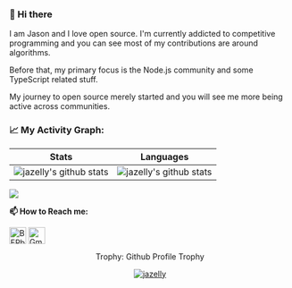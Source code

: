 ### 👋 Hi there

I am Jason and I love open source. I'm currently addicted to competitive programming and you can see most of my contributions are around algorithms.

Before that, my primary focus is the Node.js community and some TypeScript related stuff.

My journey to open source merely started and you will see me more being active across communities.


### 📈 My Activity Graph:
| Stats                                                                                                                                       | Languages                                                                                                                        |
|-----------------------------------------------------------------------------------------------------------------------------------------|---------------------------------------------------------------------------------------------------------------------------|
| ![jazelly's github stats](https://github-readme-stats.vercel.app/api?username=jazelly&show_icons=true&theme=radical&include_all_commits=true) | ![jazelly's github stats](https://github-readme-stats.vercel.app/api/top-langs/?username=jazelly&theme=radical&layout=compact) |


<img src="https://github-readme-streak-stats.herokuapp.com/?user=BEPb"></img>


**📫 How to Reach me:**
<p align="left">
<a href="https://linkedin.com/in/jazelly" target="blank"><img align="center" src="https://raw.githubusercontent.com/BEPb/BEPb/master/assets/linkedin.svg" alt="BEPb" height="30" width="30" /></a>
<a href="mailto:xzha4350@gmail.com" target="blank"><img align="center" src="https://raw.githubusercontent.com/BEPb/BEPb/master/assets/gmail.svg" alt="Gmail" height="30" width="30" /></a>
</p>


<div align="center">
<summary>Trophy: Github Profile Trophy</summary>
</div>

<p align="center"> 
<a href="https://github.com/ryo-ma/github-profile-trophy"><img src="https://github-profile-trophy.vercel.app/?username=jazelly" alt="jazelly" /></a>
</p>


<!--
**jazelly/jazelly** is a ✨ _special_ ✨ repository because its `README.md` (this file) appears on your GitHub profile.

Here are some ideas to get you started:

- 🔭 I’m currently working on ...
- 🌱 I’m currently learning ...
- 👯 I’m looking to collaborate on ...
- 🤔 I’m looking for help with ...
- 💬 Ask me about ...
- 📫 How to reach me: ...
- 😄 Pronouns: ...
- ⚡ Fun fact: ...
-->
